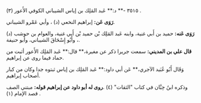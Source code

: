 ٣٥١٥ -** د:** عَبد المَلِك بن إياس الشيباني الكوفي الأَعور (٣) .

**رَوَى عَن:** إبراهيم النخعي (د) ، وأبي عَمْرو الشيباني.

**رَوَى عَنه:** حميد بن أَبي غنية، وابنه عَبد المَلِك بْن حميد بْن أَبي غنية، والعوام بن حوشب (د) ، وأَبُو إِسْحَاقَ الشيباني، وأبو حنيفة.

**قال علي بن المديني:** سمعت جريرا ذكر عن مغيرة،** قال:** عَبد المَلِك الأَعور أثبت من حماد فيما روى عن إبراهيم.

وَقَال أَبُو عُبَيد الآجري،** عَن أبي داود:** عَبد المَلِك بن إياس ثبتوه جدا وكان من كبار أصحاب إبراهيم.

وذكره ابنُ حِبَّان في كتاب "الثقات" (٤) .**روى له أبو داود عن إبراهيم قوله:** مبتني الصف قصد الإمام (١) .